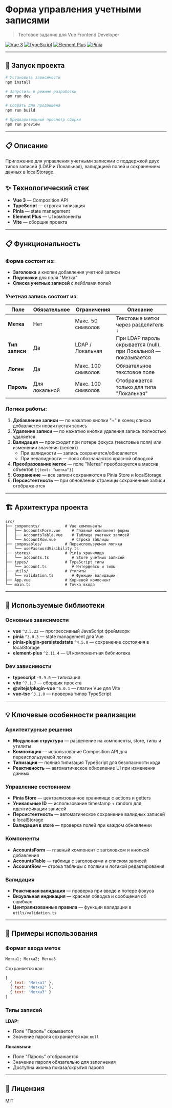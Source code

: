 # Форма управления учетными записями

> Тестовое задание для Vue Frontend Developer

[![Vue 3](https://img.shields.io/badge/Vue-3.5-42b883?logo=vue.js)](https://vuejs.org/)
[![TypeScript](https://img.shields.io/badge/TypeScript-5.9-3178c6?logo=typescript)](https://www.typescriptlang.org/)
[![Element Plus](https://img.shields.io/badge/Element_Plus-2.11-409eff)](https://element-plus.org/)
[![Pinia](https://img.shields.io/badge/Pinia-3.0-ffd859)](https://pinia.vuejs.org/)

---

## 🚀 Запуск проекта

```bash
# Установить зависимости
npm install

# Запустить в режиме разработки
npm run dev

# Собрать для продакшена
npm run build

# Предварительный просмотр сборки
npm run preview
```

---

## 📋 Описание

Приложение для управления учетными записями с поддержкой двух типов записей (LDAP и Локальная), валидацией полей и сохранением данных в localStorage.

## ✨ Технологический стек

- **Vue 3** — Composition API
- **TypeScript** — строгая типизация
- **Pinia** — state management
- **Element Plus** — UI компоненты
- **Vite** — сборщик проекта

---

## 📋 Функциональность

### Форма состоит из:

- **Заголовка** и кнопки добавления учетной записи
- **Подсказки** для поля "Метка"
- **Списка учетных записей** с лейблами полей

### Учетная запись состоит из:

| Поле | Обязательное | Ограничения | Описание |
|------|--------------|-------------|----------|
| **Метка** | Нет | Макс. 50 символов | Текстовые метки через разделитель `;` |
| **Тип записи** | Да | LDAP / Локальная | При LDAP пароль скрывается (null), при Локальной — показывается |
| **Логин** | Да | Макс. 100 символов | Обязательное текстовое поле |
| **Пароль** | Для локальной | Макс. 100 символов | Отображается только для типа "Локальная" |

### Логика работы:

1. **Добавление записи** — по нажатию кнопки "+" в конец списка добавляется новая пустая запись
2. **Удаление записи** — по нажатию кнопки удаления запись полностью удаляется
3. **Валидация** — происходит при потере фокуса (текстовые поля) или изменении значения (селект)
   - При валидности — запись сохраняется/обновляется
   - При невалидности — поля обозначаются красной обводкой
4. **Преобразование меток** — поле "Метка" преобразуется в массив объектов `[{text: "метка"}]`
5. **Сохранение** — все записи сохраняются в Pinia Store и localStorage
6. **Персистентность** — при обновлении страницы сохраненные записи отображаются

---

## 🏗️ Архитектура проекта

```
src/
├── components/           # Vue компоненты
│   ├── AccountsForm.vue     # Главный компонент формы
│   ├── AccountsTable.vue    # Таблица учетных записей
│   └── AccountRow.vue       # Строка таблицы
├── composables/          # Переиспользуемая логика
│   └── usePasswordVisibility.ts
├── stores/               # Pinia хранилища
│   └── accounts.ts          # Store учетных записей
├── types/                # TypeScript типы
│   └── account.ts           # Интерфейсы и типы
├── utils/                # Утилиты
│   └── validation.ts        # Функции валидации
├── App.vue               # Корневой компонент
└── main.ts               # Точка входа
```

---

## 🔧 Используемые библиотеки

### Основные зависимости

- **vue** `^3.5.22` — прогрессивный JavaScript фреймворк
- **pinia** `^3.0.3` — state management для Vue
- **pinia-plugin-persistedstate** `^4.5.0` — сохранение состояния в localStorage
- **element-plus** `^2.11.4` — UI компонентная библиотека

### Dev зависимости

- **typescript** `~5.9.0` — типизация
- **vite** `^7.1.7` — сборщик проекта
- **@vitejs/plugin-vue** `^6.0.1` — плагин Vue для Vite
- **vue-tsc** `^3.1.0` — проверка типов TypeScript

---

## 💡 Ключевые особенности реализации

### Архитектурные решения

- **Модульная структура** — разделение на компоненты, store, типы и утилиты
- **Композиция** — использование Composition API для переиспользуемой логики
- **Типизация** — полная типизация TypeScript для безопасности кода
- **Реактивность** — автоматическое обновление UI при изменении данных

### Управление состоянием

- **Pinia Store** — централизованное хранилище с actions и getters
- **Уникальные ID** — использование timestamp + random для идентификации записей
- **Персистентность** — автоматическое сохранение валидных записей в localStorage
- **Валидация в store** — проверка полей при каждом обновлении

### Компоненты

- **AccountsForm** — главный компонент с заголовком и кнопкой добавления
- **AccountsTable** — таблица с заголовками и списком записей
- **AccountRow** — строка таблицы с полями и логикой редактирования

### Валидация

- **Реактивная валидация** — проверка при вводе и потере фокуса
- **Визуальная индикация** — красная обводка и сообщения об ошибках
- **Централизованные правила** — функции валидации в `utils/validation.ts`

---

## 📝 Примеры использования

### Формат ввода меток

```
Метка1; Метка2; Метка3
```

Сохраняется как:
```javascript
[
  { text: "Метка1" },
  { text: "Метка2" },
  { text: "Метка3" }
]
```

### Типы записей

**LDAP:**
- Поле "Пароль" скрывается
- Значение пароля сохраняется как `null`

**Локальная:**
- Поле "Пароль" отображается
- Значение пароля обязательно для заполнения
- Доступна иконка показа/скрытия пароля

---

## 📄 Лицензия

MIT
